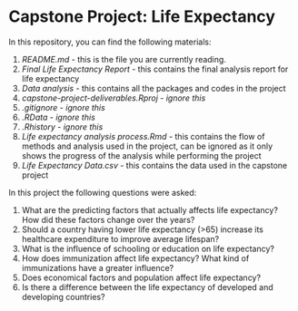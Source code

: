 # Capstone Project: Life Expectancy

In this repository, you can find the following materials: 

1. *README.md* - this is the file you are currently reading. 
2. *Final Life Expectancy Report* - this contains the final analysis report for life expectancy
3. *Data analysis* - this contains all the packages and codes in the project
4. *capstone-project-deliverables.Rproj* - *ignore this*
5. *.gitignore* - *ignore this*
6. *.RData* - *ignore this*
7. *.Rhistory* - *ignore this*
8. *Life expectancy analysis process.Rmd* - this contains the flow of methods and analysis used in the project, can be ignored as it only shows the progress of the analysis while performing the project
9. *Life Expectancy Data.csv* - this contains the data used in the capstone project

In this project the following questions were asked: 
1. What are the predicting factors that actually affects life expectancy? How did these factors change over the years?
2. Should a country having lower life expectancy (>65) increase its healthcare expenditure to improve average lifespan?
3. What is the influence of schooling or education on life expectancy?
4. How does immunization affect life expectancy? What kind of immunizations have a greater influence?
5. Does economical factors and population affect life expectancy?
6. Is there a difference between the life expectancy of developed and developing countries?